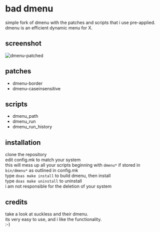 bad dmenu
=============
simple fork of dmenu with the patches and scripts that i use pre-applied.<br/>
dmenu is an efficient dynamic menu for X.

screenshot
----------
![dmenu-patched](example.png?raw=true)

patches
-------
* dmenu-border
* dmenu-caseinsensitive

scripts
-------
* dmenu_path
* dmenu_run
* dmenu_run_history

installation
------------
clone the repository<br/>
edit config.mk to match your system<br/>
this will mess up all your scripts beginning with `dmenu*` if stored in `bin/dmenu*` as outlined in config.mk<br/>
type `doas make install` to build dmenu, then install<br/>
type `doas make uninstall` to uninstall<br/>
i am not responsible for the deletion of your system

credits
-------
take a look at suckless and their dmenu.<br/>
its very easy to use, and i like the functionality.<br/>
:-)
